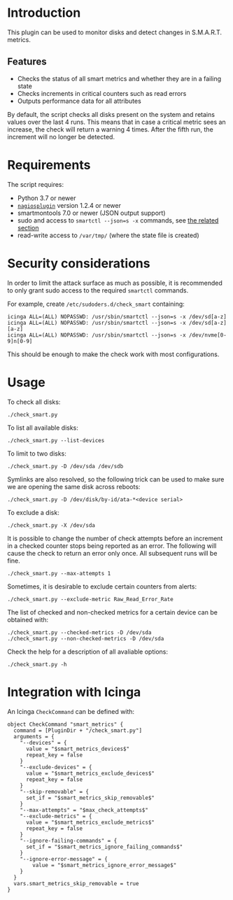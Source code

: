 # Introduction

This plugin can be used to monitor disks and detect changes in S.M.A.R.T. metrics.

## Features
* Checks the status of all smart metrics and whether they are in a failing state
* Checks increments in critical counters such as read errors
* Outputs performance data for all attributes

By default, the script checks all disks present on the system and
retains values over the last 4 runs. This means that in case a critical
metric sees an increase, the check will return a warning 4 times.
After the fifth run, the increment will no longer be detected.


# Requirements

The script requires:
* Python 3.7 or newer
* [`nagiosplugin`](https://nagiosplugin.readthedocs.io) version 1.2.4 or newer
* smartmontools 7.0 or newer (JSON output support)
* sudo and access to `smartctl --json=s -x` commands, see [the related section](#security)
* read-write access to `/var/tmp/` (where the state file is created)

# <a name="security"></a> Security considerations

In order to limit the attack surface as much as possible, it is recommended to
only grant sudo access to the required `smartctl` commands.

For example, create `/etc/sudoders.d/check_smart` containing:
```
icinga ALL=(ALL) NOPASSWD: /usr/sbin/smartctl --json=s -x /dev/sd[a-z]
icinga ALL=(ALL) NOPASSWD: /usr/sbin/smartctl --json=s -x /dev/sd[a-z][a-z]
icinga ALL=(ALL) NOPASSWD: /usr/sbin/smartctl --json=s -x /dev/nvme[0-9]n[0-9]
```

This should be enough to make the check work with most configurations.

# Usage

To check all disks:
```
./check_smart.py
```

To list all available disks:
```
./check_smart.py --list-devices
```

To limit to two disks:
```
./check_smart.py -D /dev/sda /dev/sdb
```

Symlinks are also resolved, so the following trick can be used
to make sure we are opening the same disk across reboots:
```
./check_smart.py -D /dev/disk/by-id/ata-*<device serial>
```

To exclude a disk:
```
./check_smart.py -X /dev/sda
```

It is possible to change the number of check attempts before an increment in a
checked counter stops being reported as an error. The following will cause
the check to return an error only once. All subsequent runs will be fine.
```
./check_smart.py --max-attempts 1
```

Sometimes, it is desirable to exclude certain counters from alerts:
```
./check_smart.py --exclude-metric Raw_Read_Error_Rate
```

The list of checked and non-checked metrics for a certain device
can be obtained with:
```
./check_smart.py --checked-metrics -D /dev/sda
./check_smart.py --non-checked-metrics -D /dev/sda
```

Check the help for a description of all avaliable options:
```
./check_smart.py -h
```

# Integration with Icinga

An Icinga `CheckCommand` can be defined with:
```
object CheckCommand "smart_metrics" {
  command = [PluginDir + "/check_smart.py"]
  arguments = {
    "--devices" = {
      value = "$smart_metrics_devices$"
      repeat_key = false
    }
    "--exclude-devices" = {
      value = "$smart_metrics_exclude_devices$"
      repeat_key = false
    }
    "--skip-removable" = {
      set_if = "$smart_metrics_skip_removable$"
    }
    "--max-attempts" = "$max_check_attempts$"
    "--exclude-metrics" = {
      value = "$smart_metrics_exclude_metrics$"
      repeat_key = false
    }
    "--ignore-failing-commands" = {
      set_if = "$smart_metrics_ignore_failing_commands$"
    }
    "--ignore-error-message" = {
        value = "$smart_metrics_ignore_error_message$"
    }
  }
  vars.smart_metrics_skip_removable = true
}
```
